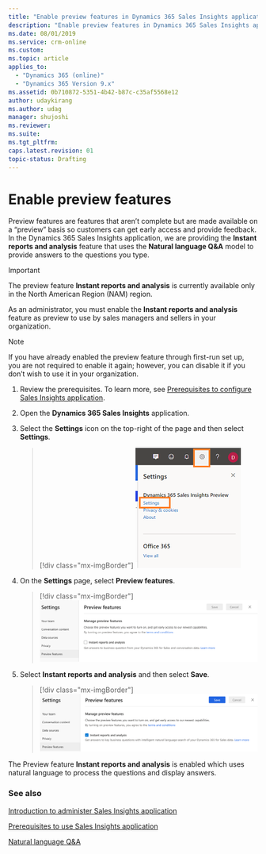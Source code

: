 ```yaml
---
title: "Enable preview features in Dynamics 365 Sales Insights application | MicrosoftDocs"
description: "Enable preview features in Dynamics 365 Sales Insights application"
ms.date: 08/01/2019
ms.service: crm-online
ms.custom: 
ms.topic: article
applies_to:
  - "Dynamics 365 (online)"
  - "Dynamics 365 Version 9.x"
ms.assetid: 0b710872-5351-4b42-b87c-c35af5568e12
author: udaykirang
ms.author: udag
manager: shujoshi
ms.reviewer: 
ms.suite: 
ms.tgt_pltfrm: 
caps.latest.revision: 01
topic-status: Drafting
---
```


# Enable preview features

Preview features are features that aren’t complete but are made available on a “preview” basis so customers can get early access and provide feedback. In the Dynamics 365 Sales Insights application, we are providing the **Instant reports and analysis** feature that uses the **Natural language Q&A** model to provide answers to the questions you type. 

> [!IMPORTANT]
> The preview feature **Instant reports and analysis** is currently available only in the North American Region (NAM) region.

As an administrator, you must enable the **Instant reports and analysis** feature as preview to use by sales managers and sellers in your organization. 

> [!NOTE]
> If you have already enabled the preview feature through first-run set up, you are not required to enable it again; however, you can disable it if you don’t wish to use it in your organization.

1.	Review the prerequisites. To learn more, see [Prerequisites to configure Sales Insights application](prereq-sales-insights-app.md).

2.	Open the **Dynamics 365 Sales Insights** application. 

3.	Select the **Settings** icon on the top-right of the page and then select **Settings**.

    > [!div class="mx-imgBorder"]
    > ![Select settings option](media/si-app-admin-select-settings.png "Select settings option")
 
4.	On the **Settings** page, select **Preview features**.

    > [!div class="mx-imgBorder"]
    > ![Select preview feature](media/si-app-admin-select-preview-feature.png "Select preview feature")

5.	Select **Instant reports and analysis** and then select **Save**.

    > [!div class="mx-imgBorder"]
    > ![Preview feature enabled](media/si-app-admin-preview-feature-enabled.png "Preview feature enabled")

The Preview feature **Instant reports and analysis** is enabled which uses natural language to process the questions and display answers.

### See also

[Introduction to administer Sales Insights application](intro-admin-guide-sales-insights.md#administer-sales-insights-application)

[Prerequisites to use Sales Insights application](prereq-sales-insights-app.md)

[Natural language Q&A](business-qa.md)
